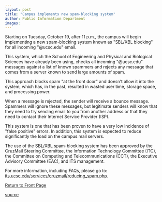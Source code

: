 ```yaml
---
layout: post
title: "Campus implements new spam-blocking system"
author: Public Information Department
images:
---
```


Starting on Tuesday, October 19, after 11 p.m., the campus will begin implementing a new spam-blocking system known as "SBL/XBL blocking" for all incoming "@ucsc.edu" email.

This system, which the School of Engineering and Physical and Biological Sciences have already been using, checks all incoming "@ucsc.edu" messages against a list of known spammers and rejects any message that comes from a server known to send large amounts of spam.

This approach blocks spam "at the front door" and doesn't allow it into the system, which has, in the past, resulted in wasted user time, storage space, and processing power.

When a message is rejected, the sender will receive a bounce message. Spammers will ignore these messages, but legitimate senders will know that they need to try sending email to you from another address or that they need to contact their Internet Service Provider (ISP).

This system is one that has been proven to have a very low incidence of "false positive" errors. In addition, this system is expected to reduce significantly the load on the campus mail servers.

The use of the SBL/XBL spam-blocking system has been approved by the CruzMail Steering Committee, the Information Technology Committee (ITC), the Committee on Computing and Telecommunications (CCT), the Executive Advisory Committee (EAC), and ITS management.

For more information, including FAQs, please go to:  
[its.ucsc.edu/services/cruzmail/reducing_spam.php][1].

  

[Return to Front Page][2]

[1]: http://its.ucsc.edu/services/cruzmail/reducing_spam.php
[2]: http://currents.ucsc.edu/

[source](http://www1.ucsc.edu/currents/04-05/10-18/brief-spam.asp "Permalink to brief-spam")
